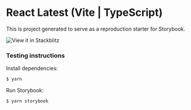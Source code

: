 # React Latest (Vite | TypeScript)

This is project generated to serve as a reproduction starter for Storybook.

![View it in Stackblitz](https://stackblitz.com/github/storybookjs/sandboxes/tree/next/react-vite/default-ts/after-storybook?preset=node=)

### Testing instructions

Install dependencies:

```sh
$ yarn
```

Run Storybook:

```sh
$ yarn storybook
```
